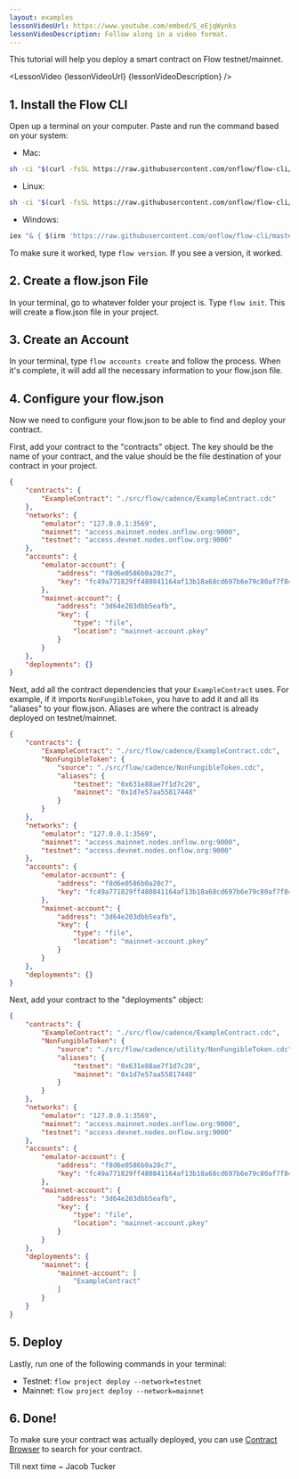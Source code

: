 ```yaml
---
layout: examples
lessonVideoUrl: https://www.youtube.com/embed/S_eEjqWynks
lessonVideoDescription: Follow along in a video format.
---
```


<script>
  import LessonVideo from '$lib/components/atoms/LessonVideo.svelte';   
</script>

This tutorial will help you deploy a smart contract on Flow testnet/mainnet.

<LessonVideo {lessonVideoUrl} {lessonVideoDescription} />

## 1. Install the Flow CLI

Open up a terminal on your computer. Paste and run the command based on your system:

- Mac: 
```bash
sh -ci "$(curl -fsSL https://raw.githubusercontent.com/onflow/flow-cli/master/install.sh)"
```
- Linux: 
```bash
sh -ci "$(curl -fsSL https://raw.githubusercontent.com/onflow/flow-cli/master/install.sh)"
```
- Windows: 
```bash
iex "& { $(irm 'https://raw.githubusercontent.com/onflow/flow-cli/master/install.ps1') }"
```

To make sure it worked, type `flow version`. If you see a version, it worked.

## 2. Create a flow.json File

In your terminal, go to whatever folder your project is. Type `flow init`. This will create a flow.json file in your project.

## 3. Create an Account

In your terminal, type `flow accounts create` and follow the process. When it's complete, it will add all the necessary information to your flow.json file.

## 4. Configure your flow.json

Now we need to configure your flow.json to be able to find and deploy your contract.

First, add your contract to the "contracts" object. The key should be the name of your contract, and the value should be the file destination of your contract in your project.

```json
{
	"contracts": {
		"ExampleContract": "./src/flow/cadence/ExampleContract.cdc"
	},
	"networks": {
		"emulator": "127.0.0.1:3569",
		"mainnet": "access.mainnet.nodes.onflow.org:9000",
		"testnet": "access.devnet.nodes.onflow.org:9000"
	},
	"accounts": {
		"emulator-account": {
			"address": "f8d6e0586b0a20c7",
			"key": "fc49a771829ff480841164af13b18a68cd697b6e79c80af7f8470a9e651dfac5"
		},
		"mainnet-account": {
			"address": "3d64e203dbb5eafb",
			"key": {
				"type": "file",
				"location": "mainnet-account.pkey"
			}
		}
	},
	"deployments": {}
}
```

Next, add all the contract dependencies that your `ExampleContract` uses. For example, if it imports `NonFungibleToken`, you have to add it and all its "aliases" to your flow.json. Aliases are where the contract is already deployed on testnet/mainnet.

```json
{
	"contracts": {
		"ExampleContract": "./src/flow/cadence/ExampleContract.cdc",
        "NonFungibleToken": {
			"source": "./src/flow/cadence/NonFungibleToken.cdc",
			"aliases": {
                "testnet": "0x631e88ae7f1d7c20",
				"mainnet": "0x1d7e57aa55817448"
			}
		}
	},
	"networks": {
		"emulator": "127.0.0.1:3569",
		"mainnet": "access.mainnet.nodes.onflow.org:9000",
		"testnet": "access.devnet.nodes.onflow.org:9000"
	},
	"accounts": {
		"emulator-account": {
			"address": "f8d6e0586b0a20c7",
			"key": "fc49a771829ff480841164af13b18a68cd697b6e79c80af7f8470a9e651dfac5"
		},
		"mainnet-account": {
			"address": "3d64e203dbb5eafb",
			"key": {
				"type": "file",
				"location": "mainnet-account.pkey"
			}
		}
	},
	"deployments": {}
}
```

Next, add your contract to the "deployments" object:

```json
{
	"contracts": {
		"ExampleContract": "./src/flow/cadence/ExampleContract.cdc",
        "NonFungibleToken": {
			"source": "./src/flow/cadence/utility/NonFungibleToken.cdc",
			"aliases": {
                "testnet": "0x631e88ae7f1d7c20",
				"mainnet": "0x1d7e57aa55817448"
			}
		}
	},
	"networks": {
		"emulator": "127.0.0.1:3569",
		"mainnet": "access.mainnet.nodes.onflow.org:9000",
		"testnet": "access.devnet.nodes.onflow.org:9000"
	},
	"accounts": {
		"emulator-account": {
			"address": "f8d6e0586b0a20c7",
			"key": "fc49a771829ff480841164af13b18a68cd697b6e79c80af7f8470a9e651dfac5"
		},
		"mainnet-account": {
			"address": "3d64e203dbb5eafb",
			"key": {
				"type": "file",
				"location": "mainnet-account.pkey"
			}
		}
	},
	"deployments": {
        "mainnet": {
            "mainnet-account": [
                "ExampleContract"
            ]
        }
    }
}
```

## 5. Deploy

Lastly, run one of the following commands in your terminal:

- Testnet: `flow project deploy --network=testnet`
- Mainnet: `flow project deploy --network=mainnet`

## 6. Done!

To make sure your contract was actually deployed, you can use [Contract Browser](https://contractbrowser.com/) to search for your contract.

Till next time ~ Jacob Tucker